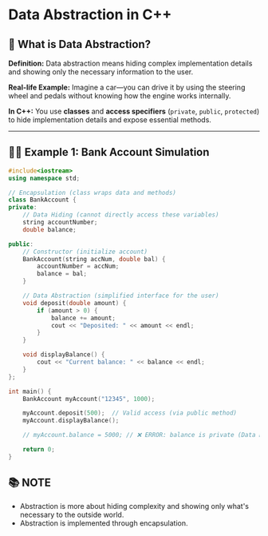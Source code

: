 # Data Abstraction in C++

## 📌 What is Data Abstraction?
 
**Definition:**
Data abstraction means hiding complex implementation details and showing only the necessary information to the user.

**Real-life Example:**
Imagine a car—you can drive it by using the steering wheel and pedals without knowing how the engine works internally.

**In C++:**
You use **classes** and **access specifiers** (`private`, `public`, `protected`) to hide implementation details and expose essential methods.

---

## 🧑‍💻 Example 1: Bank Account Simulation

```cpp
#include<iostream>
using namespace std;

// Encapsulation (class wraps data and methods)
class BankAccount {
private:
    // Data Hiding (cannot directly access these variables)
    string accountNumber;
    double balance;

public:
    // Constructor (initialize account)
    BankAccount(string accNum, double bal) {
        accountNumber = accNum;
        balance = bal;
    }

    // Data Abstraction (simplified interface for the user)
    void deposit(double amount) {
        if (amount > 0) {
            balance += amount;
            cout << "Deposited: " << amount << endl;
        }
    }

    void displayBalance() {
        cout << "Current balance: " << balance << endl;
    }
};

int main() {
    BankAccount myAccount("12345", 1000);

    myAccount.deposit(500);  // Valid access (via public method)
    myAccount.displayBalance();

    // myAccount.balance = 5000; // ❌ ERROR: balance is private (Data Hiding)

    return 0;
}
```

## 📚 NOTE
- Abstraction is more about hiding complexity and showing only what's necessary to the outside world.
- Abstraction is implemented through encapsulation.



